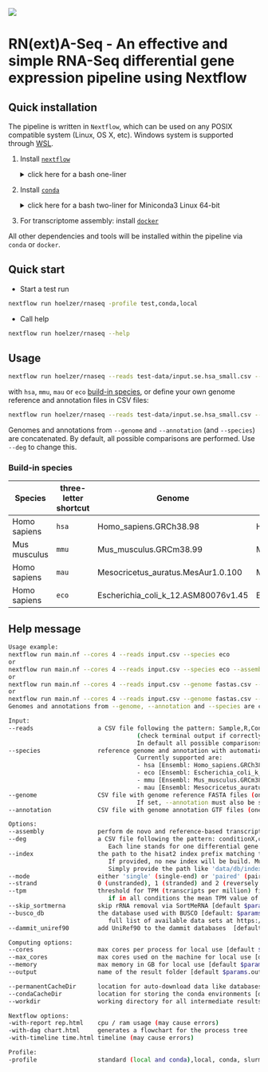 
![](https://img.shields.io/badge/nextflow-20.07.1-brightgreen)
<!--![](https://img.shields.io/badge/uses-docker-blue.svg)-->

# RN(ext)A-Seq - An effective and simple RNA-Seq differential gene expression pipeline using Nextflow

## Quick installation

The pipeline is written in `Nextflow`, which can be used on any POSIX compatible system (Linux, OS X, etc). Windows system is supported through [WSL](https://en.wikipedia.org/wiki/Windows_Subsystem_for_Linux).

1. Install  [`nextflow`](https://nf-co.re/usage/installation)
    <details><summary>click here for a bash one-liner </summary>

    ```bash
    wget -qO- https://get.nextflow.io | bash
    ```

    </details>
1. Install [`conda`](https://conda.io/miniconda.html)
    <details><summary>click here for a bash two-liner for Miniconda3 Linux 64-bit</summary>

    ```bash
    wget https://repo.anaconda.com/miniconda/Miniconda3-latest-Linux-x86_64.sh
    bash Miniconda3-latest-Linux-x86_64.sh
    ```

    </details>
1. For transcriptome assembly: install [`docker`](https://docs.docker.com/engine/installation/)

All other dependencies and tools will be installed within the pipeline via `conda` or `docker`.

## Quick start

- Start a test run

```bash
nextflow run hoelzer/rnaseq -profile test,conda,local
```

- Call help

```bash
nextflow run hoelzer/rnaseq --help
```

## Usage

```bash
nextflow run hoelzer/rnaseq --reads test-data/input.se.hsa_small.csv --species hsa --max_cores 6 --cores 2
```

with `hsa`, `mmu`, `mau` or `eco` [build-in species](#build-in-species), or define your own genome reference and annotation files in CSV files:

```bash
nextflow run hoelzer/rnaseq --reads test-data/input.se.hsa_small.csv --genome fastas.csv --annotation gtf.csv --max_cores 6 --cores 2
```

Genomes and annotations from `--genome` and `--annotation` (and `--species`) are concatenated.
By default, all possible comparisons are performed. Use `--deg` to change this.

### Build-in species

| Species      | three-letter shortcut | Genome                              | Annotation                                    |
| ------------ | --------------------- | ----------------------------------- | --------------------------------------------- |
| Homo sapiens | `hsa`                 | Homo_sapiens.GRCh38.98              | Homo_sapiens.GRCh38.dna.primary_assembly      |
| Mus musculus | `mmu`                 | Mus_musculus.GRCm38.99              | Mus_musculus.GRCm38.dna.primary_assembly      |
| Homo sapiens | `mau`                 | Mesocricetus_auratus.MesAur1.0.100  | Mesocricetus_auratus.MesAur1.0.dna.toplevel   |
| Homo sapiens | `eco`                 | Escherichia_coli_k_12.ASM80076v1.45 | Escherichia_coli_k_12.ASM80076v1.dna.toplevel |

## Help message

```bash
Usage example:
nextflow run main.nf --cores 4 --reads input.csv --species eco
or
nextflow run main.nf --cores 4 --reads input.csv --species eco --assembly
or
nextflow run main.nf --cores 4 --reads input.csv --genome fastas.csv --annotation gtfs.csv
or
nextflow run main.nf --cores 4 --reads input.csv --genome fastas.csv --annotation gtfs.csv --species eco
Genomes and annotations from --genome, --annotation and --species are concatenated

Input:
--reads                  a CSV file following the pattern: Sample,R,Condition,Patient for single-end or Sample,R1,R2,Condition,Patient for paired-end
                                    (check terminal output if correctly assigned)
                                    In default all possible comparisons of conditions in one direction are made. Use --deg to change this.
--species                reference genome and annotation with automatic download.
                                    Currently supported are:
                                    - hsa [Ensembl: Homo_sapiens.GRCh38.dna.primary_assembly | Homo_sapiens.GRCh38.98]
                                    - eco [Ensembl: Escherichia_coli_k_12.ASM80076v1.dna.toplevel | Escherichia_coli_k_12.ASM80076v1.45]
                                    - mmu [Ensembl: Mus_musculus.GRCm38.dna.primary_assembly | Mus_musculus.GRCm38.99.gtf]
                                    - mau [Ensembl: Mesocricetus_auratus.MesAur1.0.dna.toplevel | Mesocricetus_auratus.MesAur1.0.100]
--genome                 CSV file with genome reference FASTA files (one path in each line).
                                    If set, --annotation must also be set.
--annotation             CSV file with genome annotation GTF files (one path in each line)

Options:
--assembly               perform de novo and reference-based transcriptome assembly instead of DEG analysis [default $params.assembly]
--deg                    a CSV file following the pattern: conditionX,conditionY
                            Each line stands for one differential gene expression comparison.
--index                  the path to the hisat2 index prefix matching the genome provided via --species. 
                            If provided, no new index will be build. Must be named 'index.*.ht2'.  
                            Simply provide the path like 'data/db/index'. DEPRECATED
--mode                   either 'single' (single-end) or 'paired' (paired-end) sequencing [default $params.mode]
--strand                 0 (unstranded), 1 (stranded) and 2 (reversely stranded) [default $params.strand]
--tpm                    threshold for TPM (transcripts per million) filter. A feature is discared, 
                            if in all conditions the mean TPM value of all libraries in this condition are below the threshold. [default $params.tpm]
--skip_sortmerna         skip rRNA removal via SortMeRNA [default $params.skip_sortmerna] 
--busco_db               the database used with BUSCO [default: $params.busco_db]
                            full list of available data sets at https://busco.ezlab.org/v2/frame_wget.html 
--dammit_uniref90        add UniRef90 to the dammit databases  [default: $params.dammit_uniref90]

Computing options:
--cores                  max cores per process for local use [default $params.cores]
--max_cores              max cores used on the machine for local use [default $params.max_cores]
--memory                 max memory in GB for local use [default $params.memory]
--output                 name of the result folder [default $params.output]

--permanentCacheDir      location for auto-download data like databases [default $params.permanentCacheDir]
--condaCacheDir          location for storing the conda environments [default $params.condaCacheDir]
--workdir                working directory for all intermediate results [default $params.workdir]

Nextflow options:
-with-report rep.html    cpu / ram usage (may cause errors)
-with-dag chart.html     generates a flowchart for the process tree
-with-timeline time.html timeline (may cause errors)

Profile:
-profile                 standard (local and conda),local, conda, slurm, ara (slurm, conda and customization) [default standard]
```

<!-- # Flow chart

![flow-chart](figures/chart.png) -->
